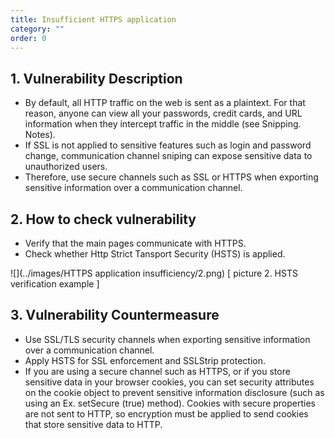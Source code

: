 ```yaml
---
title: Insufficient HTTPS application
category: ""
order: 0
---
```


## 1. Vulnerability Description
* By default, all HTTP traffic on the web is sent as a plaintext.
For that reason, anyone can view all your passwords, credit cards, and URL information when they intercept traffic in the middle (see Snipping. Notes).
* If SSL is not applied to sensitive features such as login and password change, communication channel sniping can expose sensitive data to unauthorized users.
* Therefore, use secure channels such as SSL or HTTPS when exporting sensitive information over a communication channel.


## 2. How to check vulnerability
* Verify that the main pages communicate with HTTPS.
* Check whether Http Strict Tansport Security (HSTS) is applied.

![](../images/HTTPS application insufficiency/2.png)
[ picture 2. HSTS verification example ]


## 3. Vulnerability Countermeasure
* Use SSL/TLS security channels when exporting sensitive information over a communication channel.
* Apply HSTS for SSL enforcement and SSLStrip protection.
* If you are using a secure channel such as HTTPS, or if you store sensitive data in your browser cookies, you can set security attributes on the cookie object to prevent sensitive information disclosure (such as using an Ex. setSecure (true) method).
Cookies with secure properties are not sent to HTTP, so encryption must be applied to send cookies that store sensitive data to HTTP.

